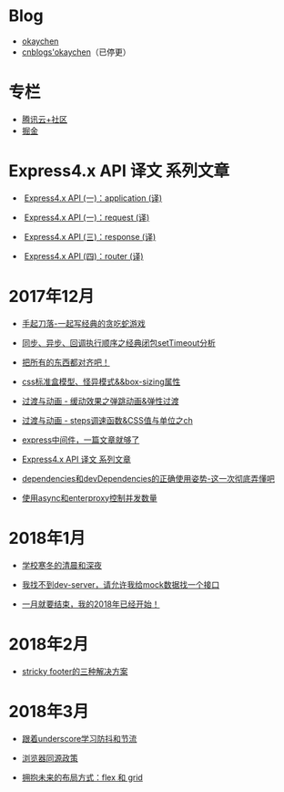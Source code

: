 # Blog

- [okaychen](http://www.chenqaq.com/)
- [cnblogs'okaychen](http://www.cnblogs.com/okaychen/)（已停更）

# 专栏

- [腾讯云+社区](https://cloud.tencent.com/developer/column/1712)
- [掘金](https://juejin.im/user/59e3efdf6fb9a0451a756b78)

# Express4.x API 译文 系列文章

-  [Express4.x API (一)：application (译)](http://www.chenqaq.com/2017/12/24/express-api-cn-application/)

-  [Express4.x API (一)：request (译)](http://www.chenqaq.com/2017/12/24/express-api-cn-request/)

-  [Express4.x API (三)：response (译)](http://www.chenqaq.com/2017/12/24/express-api-cn-response/)

-  [Express4.x API (四)：router (译)](http://www.chenqaq.com/2017/12/23/express-api-cn-router/)

# 2017年12月

- [手起刀落-一起写经典的贪吃蛇游戏](http://www.chenqaq.com/2017/12/05/js-snakey/)

- [同步、异步、回调执行顺序之经典闭包setTimeout分析](http://www.chenqaq.com/2017/12/06/js-setTimeout/)

- [把所有的东西都对齐吧！](http://www.chenqaq.com/2017/12/07/css-verticalMiddle/)

- [css标准盒模型、怪异模式&&box-sizing属性](http://www.chenqaq.com/2017/12/09/css-box-model/)

- [过渡与动画 - 缓动效果之弹跳动画&弹性过渡](http://www.chenqaq.com/2017/12/10/css-animation-easing/)

- [过渡与动画 - steps调速函数&CSS值与单位之ch ](http://www.chenqaq.com/2017/12/13/css-animation-frameBYframe/)

- [express中间件，一篇文章就够了](http://www.chenqaq.com/2017/12/18/express-middleware-use/)

- [Express4.x API 译文 系列文章](https://github.com/okaychen/Blog#express4x-api-译文-系列文章)

- [dependencies和devDependencies的正确使用姿势-这一次彻底弄懂吧](http://www.chenqaq.com/2017/12/29/dependencies-devDependencies/)

- [使用async和enterproxy控制并发数量](http://www.chenqaq.com/2017/12/31/async-enterproxy-control-concurrency/)

# 2018年1月

- [学校寒冬的清晨和深夜](http://www.chenqaq.com/2018/01/10/life-aboutSchool-finalExam/)

- [我找不到dev-server，请允许我给mock数据找一个接口](http://www.chenqaq.com/2018/01/19/vueCl-exExpressDataMock-I-do-t-have-devServer/)

- [一月就要结束，我的2018年已经开始！](http://www.chenqaq.com/2018/01/25/life-aboutLife-job/)

# 2018年2月

- [stricky footer的三种解决方案](http://www.chenqaq.com/2018/02/01/css-layout-strickyFooter/)

# 2018年3月

- [跟着underscore学习防抖和节流](http://www.chenqaq.com/2018/03/20/js-debounce-throttle/)

- [浏览器同源政策](http://www.chenqaq.com/2018/03/15/cross-domain-cors/)

- [拥抱未来的布局方式：flex 和 grid](http://www.chenqaq.com/2018/03/07/css-layout-flex-grid/)